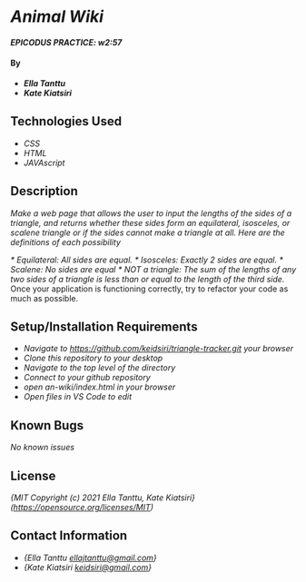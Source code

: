 # _Animal Wiki_

#### _EPICODUS PRACTICE: w2:57_

#### By
* _**Ella Tanttu**_
* _**Kate Kiatsiri**_

## Technologies Used

* _CSS_
* _HTML_
* _JAVAscript_

## Description

_Make a web page that allows the user to input the lengths of the sides of a triangle, and returns whether these sides form an equilateral, isosceles, or scalene triangle or if the sides cannot make a triangle at all. Here are the definitions of each possibility_

_* Equilateral: All sides are equal._
_* Isosceles: Exactly 2 sides are equal._
_* Scalene: No sides are equal_
_* NOT a triangle: The sum of the lengths of any two sides of a triangle is less than or equal to the length of the third side._
Once your application is functioning correctly, try to refactor your code as much as possible.

## Setup/Installation Requirements

* _Navigate to https://github.com/keidsiri/triangle-tracker.git your browser_
* _Clone this repository to your desktop_
* _Navigate to the top level of the directory_
* _Connect to your github repository_
* _open an-wiki/index.html in your browser_
* _Open files in VS Code to edit_

## Known Bugs

_No known issues_

## License

_{MIT Copyright (c) 2021 Ella Tanttu, Kate Kiatsiri}_
_(https://opensource.org/licenses/MIT)_

## Contact Information

* _{Ella Tanttu ellajtanttu@gmail.com}_
* _{Kate Kiatsiri keidsiri@gmail.com}_
